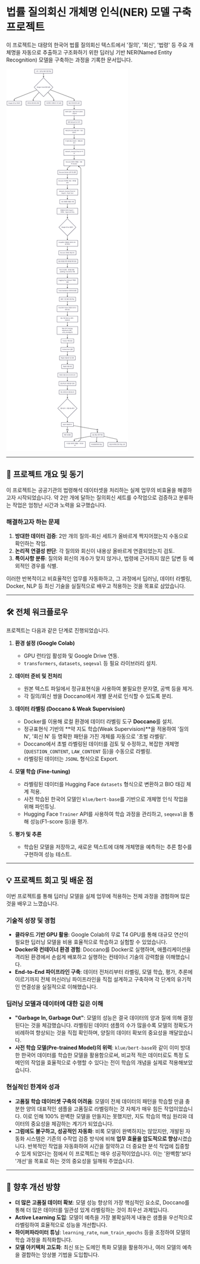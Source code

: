 # 법률 질의회신 개체명 인식(NER) 모델 구축 프로젝트

이 프로젝트는 대량의 한국어 법률 질의회신 텍스트에서 '질의', '회신', '법령' 등 주요 개체명을 자동으로 추출하고 구조화하기 위한 딥러닝 기반 NER(Named Entity Recognition) 모델을 구축하는 과정을 기록한 문서입니다.

![프로젝트 플로우차트](https://github.com/jaehunshin-git/deep-learning/blob/main/deep-learning-flowchart.png?raw=1)

---

## 🎯 프로젝트 개요 및 동기

이 프로젝트는 공공기관의 법령해석 데이터셋을 처리하는 실제 업무의 비효율을 해결하고자 시작되었습니다. 약 2만 개에 달하는 질의회신 세트를 수작업으로 검증하고 분류하는 작업은 엄청난 시간과 노력을 요구했습니다.

### 해결하고자 하는 문제

1.  **방대한 데이터 검증**: 2만 개의 질의-회신 세트가 올바르게 짝지어졌는지 수동으로 확인하는 작업.
2.  **논리적 연결성 판단**: 각 질의와 회신이 내용상 올바르게 연결되었는지 검토.
3.  **특이사항 분류**: 질의와 회신의 개수가 맞지 않거나, 법령에 근거하지 않은 답변 등 예외적인 경우를 식별.

이러한 반복적이고 비효율적인 업무를 자동화하고, 그 과정에서 딥러닝, 데이터 라벨링, Docker, NLP 등 최신 기술을 실질적으로 배우고 적용하는 것을 목표로 삼았습니다.

---

## 🛠️ 전체 워크플로우

프로젝트는 다음과 같은 단계로 진행되었습니다.

1.  **환경 설정 (Google Colab)**
    *   GPU 런타임 활성화 및 Google Drive 연동.
    *   `transformers`, `datasets`, `seqeval` 등 필요 라이브러리 설치.

2.  **데이터 준비 및 전처리**
    *   원본 텍스트 파일에서 정규표현식을 사용하여 불필요한 문자열, 공백 등을 제거.
    *   각 질의/회신 쌍을 Doccano에서 개별 문서로 인식할 수 있도록 분리.

3.  **데이터 라벨링 (Doccano & Weak Supervision)**
    *   Docker를 이용해 로컬 환경에 데이터 라벨링 도구 **Doccano**를 설치.
    *   정규표현식 기반의 **약 지도 학습(Weak Supervision)**을 적용하여 '질의 N', '회신 N' 등 명확한 패턴을 가진 개체를 자동으로 '초벌 라벨링'.
    *   Doccano에서 초벌 라벨링된 데이터를 검토 및 수정하고, 복잡한 개체명(`QUESTION_CONTENT`, `LAW_CONTENT` 등)을 수동으로 라벨링.
    *   라벨링된 데이터는 `JSONL` 형식으로 Export.

4.  **모델 학습 (Fine-tuning)**
    *   라벨링된 데이터를 Hugging Face `datasets` 형식으로 변환하고 BIO 태깅 체계 적용.
    *   사전 학습된 한국어 모델인 `klue/bert-base`를 기반으로 개체명 인식 작업을 위해 파인튜닝.
    *   Hugging Face `Trainer` API를 사용하여 학습 과정을 관리하고, `seqeval`을 통해 성능(F1-score 등)을 평가.

5.  **평가 및 추론**
    *   학습된 모델을 저장하고, 새로운 텍스트에 대해 개체명을 예측하는 추론 함수를 구현하여 성능 테스트.

---

## 💡 프로젝트 회고 및 배운 점

이번 프로젝트를 통해 딥러닝 모델을 실제 업무에 적용하는 전체 과정을 경험하며 많은 것을 배우고 느꼈습니다.

### 기술적 성장 및 경험

*   **클라우드 기반 GPU 활용**: Google Colab의 무료 T4 GPU를 통해 대규모 연산이 필요한 딥러닝 모델을 비용 효율적으로 학습하고 실험할 수 있었습니다.
*   **Docker와 컨테이너 환경 경험**: Doccano를 Docker로 실행하며, 애플리케이션을 격리된 환경에서 손쉽게 배포하고 실행하는 컨테이너 기술의 강력함을 이해했습니다.
*   **End-to-End 파이프라인 구축**: 데이터 전처리부터 라벨링, 모델 학습, 평가, 추론에 이르기까지 전체 머신러닝 파이프라인을 직접 설계하고 구축하며 각 단계의 유기적인 연결성을 실질적으로 이해했습니다.

### 딥러닝 모델과 데이터에 대한 깊은 이해

*   **"Garbage In, Garbage Out"**: 모델의 성능은 결국 데이터의 양과 질에 의해 결정된다는 것을 체감했습니다. 라벨링된 데이터 샘플의 수가 많을수록 모델의 정확도가 비례하여 향상되는 것을 직접 확인하며, 양질의 데이터 확보의 중요성을 깨달았습니다.
*   **사전 학습 모델(Pre-trained Model)의 위력**: `klue/bert-base`와 같이 이미 방대한 한국어 데이터를 학습한 모델을 활용함으로써, 비교적 적은 데이터로도 특정 도메인의 작업을 효율적으로 수행할 수 있다는 전이 학습의 개념을 실제로 적용해보았습니다.

### 현실적인 한계와 성과

*   **고품질 학습 데이터셋 구축의 어려움**: 모델이 전체 데이터의 패턴을 학습할 만큼 충분한 양의 대표적인 샘플을 고품질로 라벨링하는 것 자체가 매우 힘든 작업이었습니다. 이로 인해 100% 완벽한 모델을 만들지는 못했지만, 지도 학습의 핵심 원리와 데이터의 중요성을 체감하는 계기가 되었습니다.
*   **그럼에도 불구하고, 성공적인 자동화**: 비록 모델이 완벽하지는 않았지만, 개발된 자동화 시스템은 기존의 수작업 검증 방식에 비해 **업무 효율을 압도적으로 향상**시켰습니다. 반복적인 작업을 자동화하여 시간을 절약하고 더 중요한 분석 작업에 집중할 수 있게 되었다는 점에서 이 프로젝트는 매우 성공적이었습니다. 이는 '완벽함'보다 '개선'을 목표로 하는 것의 중요성을 일깨워 주었습니다.

---

## 🚀 향후 개선 방향

*   **더 많은 고품질 데이터 확보**: 모델 성능 향상의 가장 핵심적인 요소로, Doccano를 통해 더 많은 데이터를 일관성 있게 라벨링하는 것이 최우선 과제입니다.
*   **Active Learning 도입**: 모델이 예측을 가장 불확실하게 내놓은 샘플을 우선적으로 라벨링하여 효율적으로 성능을 개선합니다.
*   **하이퍼파라미터 튜닝**: `learning_rate`, `num_train_epochs` 등을 조정하여 모델의 학습 과정을 최적화합니다.
*   **모델 아키텍처 고도화**: 최신 또는 도메인 특화 모델을 활용하거나, 여러 모델의 예측을 결합하는 앙상블 기법을 도입합니다.
